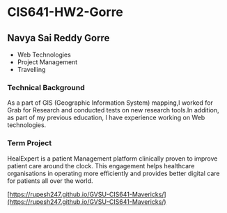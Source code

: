 # CIS641-HW2-Gorre
## Navya Sai Reddy Gorre
* Web Technologies
* Project Management
* Travelling
### Technical Background
As a part of GIS (Geographic Information System) mapping,I worked for Grab for Research and conducted tests on new research tools.In addition, as part of my previous education,   I have experience working on Web technologies.
### Term Project
HealExpert is a patient Management platform clinically proven to improve patient care around the clock. This engagement helps healthcare organisations in operating more efficiently and provides better digital care for patients all over the world.
 
[https://rupesh247.github.io/GVSU-CIS641-Mavericks/](https://rupesh247.github.io/GVSU-CIS641-Mavericks/)
